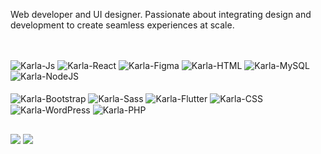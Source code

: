 Web developer and UI designer. Passionate about integrating design and development to create seamless experiences at scale.

##

<div style="display: inline_block"><br>
  <img align="center" alt="Karla-Js" src="https://img.shields.io/badge/JavaScript-323330?style=for-the-badge&logo=javascript&logoColor=F7DF1E">
  <img align="center" alt="Karla-React" src="https://img.shields.io/badge/React-20232A?style=for-the-badge&logo=react&logoColor=61DAFB">
  <img align="center" alt="Karla-Figma" src="https://img.shields.io/badge/Figma-F24E1E?style=for-the-badge&logo=figma&logoColor=white">
  <img align="center" alt="Karla-HTML" src="https://img.shields.io/badge/HTML5-E34F26?style=for-the-badge&logo=html5&logoColor=white">
  <img align="center" alt="Karla-MySQL" src="https://img.shields.io/badge/MySQL-%2300618a?style=for-the-badge&logo=MySQL&logoColor=white&labelColor=%2300618a&color=%23e48e00">  
  <img align="center" alt="Karla-NodeJS" src="https://img.shields.io/badge/Node%20js-339933?style=for-the-badge&logo=nodedotjs&logoColor=white"> 
</div>

<div style="display: inline_block"><br>
  <img align="center" alt="Karla-Bootstrap" src="https://img.shields.io/badge/Bootstrap-563D7C?style=for-the-badge&logo=bootstrap&logoColor=white">
  <img align="center" alt="Karla-Sass" src="https://img.shields.io/badge/Sass-CC6699?style=for-the-badge&logo=sass&logoColor=white">
  <img align="center" alt="Karla-Flutter" src="https://img.shields.io/badge/Flutter-02569B?style=for-the-badge&logo=flutter&logoColor=white">
  <img align="center" alt="Karla-CSS" src="https://img.shields.io/badge/CSS3-1572B6?style=for-the-badge&logo=css3&logoColor=white">
  <img align="center" alt="Karla-WordPress" src="https://img.shields.io/badge/Wordpress-21759B?style=for-the-badge&logo=wordpress&logoColor=white"> 
  <img align="center" alt="Karla-PHP" src="https://img.shields.io/badge/php-%234f5b93?style=for-the-badge&logo=PHP&logoColor=white">
</div>

##

<div>
  <a href = "mailto:almeidakarla.uga@gmail.com"><img src="https://img.shields.io/badge/-Gmail-%23333?style=for-the-badge&logo=gmail&logoColor=white" target="_blank"></a>
  <a href="https://www.linkedin.com/in/karla-carvalho-almeida/" target="_blank"><img src="https://img.shields.io/badge/-LinkedIn-%230077B5?style=for-the-badge&logo=linkedin&logoColor=white" target="_blank"></a> 
</div>
